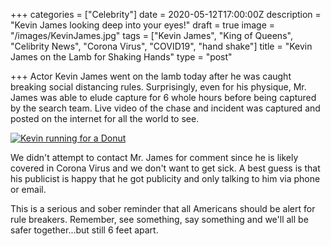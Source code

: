 +++
categories = ["Celebrity"]
date = 2020-05-12T17:00:00Z
description = "Kevin James looking deep into your eyes!"
draft = true
image = "/images/KevinJames.jpg"
tags = ["Kevin James", "King of Queens", "Celibrity News", "Corona Virus", "COVID19", "hand shake"]
title = "Kevin James on the Lamb for Shaking Hands"
type = "post"

+++
Actor Kevin James went on the lamb today after he was caught breaking social distancing rules.  Surprisingly, even for his physique, Mr. James was able to elude capture for 6 whole hours before being captured by the search team.  Live video of the chase and incident was captured and posted on the internet for all the world to see.

[![Kevin running for a Donut](http://img.youtube.com/vi/wfGAktuU93s/0.jpg)](http://www.youtube.com/watch?v=wfGAktuU93s "Kevin on the Run")


We didn't attempt to contact Mr. James for comment since he is likely covered in Corona Virus and we don't want to get sick.  A best guess is that his publicist is happy that he got publicity and only talking to him via phone or email.

This is a serious and sober reminder that all Americans should be alert for rule breakers.  Remember, see something, say something and we'll all be safer together...but still 6 feet apart.